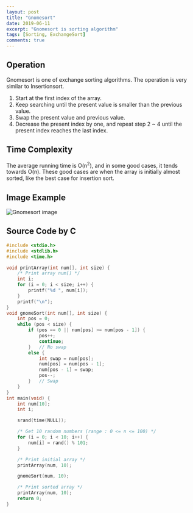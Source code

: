 ```yaml
---
layout: post
title: "Gnomesort"
date: 2019-06-11
excerpt: "Gnomesort is sorting algorithm"
tags: [Sorting, ExchangeSort]
comments: true
---
```


## Operation

Gnomesort is one of exchange sorting algorithms. The operation is very similar to Insertionsort.

1. Start at the first index of the array.
2. Keep searching until the present value is smaller than the previous value.
3. Swap the present value and previous value.
4. Decrease the present index by one, and repeat step 2 ~ 4 until the present index reaches the last index.

## Time Complexity

The average running time is O(n<sup>2</sup>), and in some good cases, it tends towards O(n). These good cases are when the array is initially almost sorted, like the best case for insertion sort.

## Image Example

![Gnomesort image](https://www.google.com/imgres?imgurl=https%3A%2F%2Fupload.wikimedia.org%2Fwikipedia%2Fcommons%2F3%2F37%2FSorting_gnomesort_anim.gif&imgrefurl=https%3A%2F%2Fen.wikipedia.org%2Fwiki%2FGnome_sort&docid=PkrhIKUNnJ3n-M&tbnid=8NtInrV4Js0q8M%3A&vet=10ahUKEwi98qef9ODiAhWMy4sBHeGGDawQMwg-KAAwAA..i&w=277&h=344&client=ubuntu&bih=855&biw=1853&q=gnome%20sort&ved=0ahUKEwi98qef9ODiAhWMy4sBHeGGDawQMwg-KAAwAA&iact=mrc&uact=8)

## Source Code by C

```c
#include <stdio.h>
#include <stdlib.h>
#include <time.h>

void printArray(int num[], int size) {
    /* Print array num[] */
    int i;
    for (i = 0; i < size; i++) {
        printf("%d ", num[i]);
    }
    printf("\n");
}
void gnomeSort(int num[], int size) {
    int pos = 0;
    while (pos < size) {
        if (pos == 0 || num[pos] >= num[pos - 1]) {
            pos++;
            continue;
        }	// No swap
        else {
            int swap = num[pos];
            num[pos] = num[pos - 1];
            num[pos - 1] = swap;
            pos--;
        }	// Swap
    }
}
int main(void) {
    int num[10];
    int i;

    srand(time(NULL));

    /* Get 10 random numbers (range : 0 <= n <= 100) */
    for (i = 0; i < 10; i++) {
        num[i] = rand() % 101;
    }

    /* Print initial array */
    printArray(num, 10);

    gnomeSort(num, 10);

    /* Print sorted array */
    printArray(num, 10);
    return 0;
}
```
